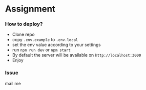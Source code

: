 # Assignment

### How to deploy?
- Clone repo
- copy `.env.example` to `.env.local`
- set the env value according to your settings
- run `npm run dev` or `npm start`
- By default the server will be available on `http://localhost:3000`
- Enjoy

### Issue
mail me
